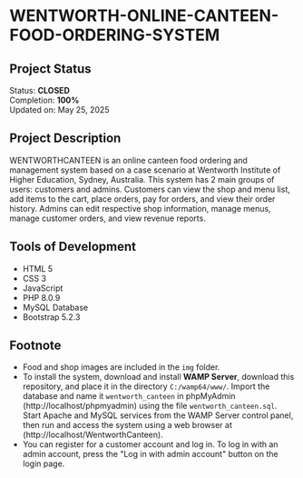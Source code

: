 # WENTWORTH-ONLINE-CANTEEN-FOOD-ORDERING-SYSTEM

## Project Status
Status: **CLOSED**  
Completion: **100%**  
Updated on: May 25, 2025

## Project Description
WENTWORTHCANTEEN is an online canteen food ordering and management system based on a case scenario at Wentworth Institute of Higher Education, Sydney, Australia. This system has 2 main groups of users: customers and admins. Customers can view the shop and menu list, add items to the cart, place orders, pay for orders, and view their order history. Admins can edit respective shop information, manage menus, manage customer orders, and view revenue reports.

## Tools of Development
- HTML 5
- CSS 3
- JavaScript
- PHP 8.0.9
- MySQL Database
- Bootstrap 5.2.3

## Footnote
- Food and shop images are included in the `img` folder.
- To install the system, download and install **WAMP Server**, download this repository, and place it in the directory `C:/wamp64/www/`. Import the database and name it `wentworth_canteen` in phpMyAdmin (http://localhost/phpmyadmin) using the file `wentworth_canteen.sql`. Start Apache and MySQL services from the WAMP Server control panel, then run and access the system using a web browser at (http://localhost/WentworthCanteen).
- You can register for a customer account and log in. To log in with an admin account, press the "Log in with admin account" button on the login page.

